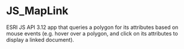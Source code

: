 # JS_MapLink
ESRI JS API 3.12 app that queries a polygon for its attributes based on mouse events (e.g. hover over a polygon, and click on its attributes to display a linked document).
